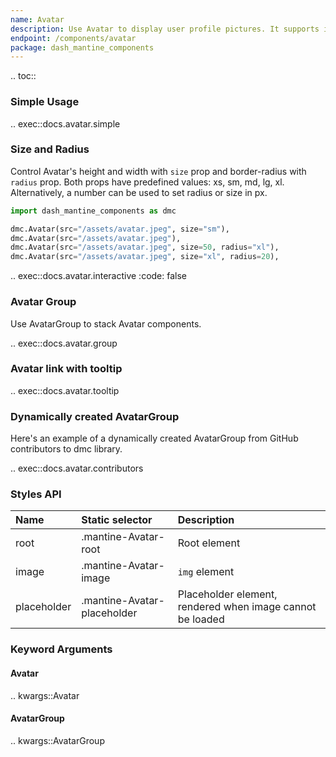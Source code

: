 ```yaml
---
name: Avatar
description: Use Avatar to display user profile pictures. It supports images, icons, or letters. Use AvatarGroup to display stack Avatar components.
endpoint: /components/avatar
package: dash_mantine_components
---
```


.. toc::

### Simple Usage

.. exec::docs.avatar.simple

### Size and Radius

Control Avatar's height and width with `size` prop and border-radius with `radius` prop. Both props have
predefined values: xs, sm, md, lg, xl. Alternatively, a number can be used to set radius or size in px.

```python
import dash_mantine_components as dmc

dmc.Avatar(src="/assets/avatar.jpeg", size="sm"),
dmc.Avatar(src="/assets/avatar.jpeg"),
dmc.Avatar(src="/assets/avatar.jpeg", size=50, radius="xl"),
dmc.Avatar(src="/assets/avatar.jpeg", size="xl", radius=20),
```

.. exec::docs.avatar.interactive
    :code: false

### Avatar Group

Use AvatarGroup to stack Avatar components.

.. exec::docs.avatar.group

### Avatar link with tooltip

.. exec::docs.avatar.tooltip

### Dynamically created AvatarGroup

Here's an example of a dynamically created AvatarGroup from GitHub contributors to dmc library.

.. exec::docs.avatar.contributors

### Styles API

| Name            | Static selector                 | Description                                               |
|:----------------|:--------------------------------|:----------------------------------------------------------|
| root            | .mantine-Avatar-root            | Root element                                              |
| image           | .mantine-Avatar-image           | `img` element                                             |
| placeholder     | .mantine-Avatar-placeholder     | Placeholder element, rendered when image cannot be loaded |

### Keyword Arguments

#### Avatar

.. kwargs::Avatar

#### AvatarGroup

.. kwargs::AvatarGroup
